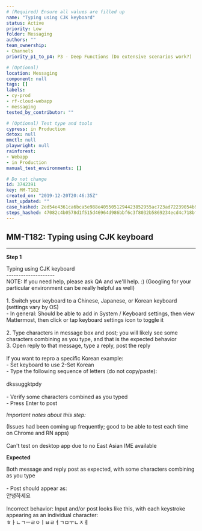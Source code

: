 ```yaml
---
# (Required) Ensure all values are filled up
name: "Typing using CJK keyboard"
status: Active
priority: Low
folder: Messaging
authors: ""
team_ownership: 
- Channels
priority_p1_to_p4: P3 - Deep Functions (Do extensive scenarios work?)

# (Optional)
location: Messaging
component: null
tags: []
labels: 
- cy-prod
- rf-cloud-webapp
- messaging
tested_by_contributor: ""

# (Optional) Test type and tools
cypress: in Production
detox: null
mmctl: null
playwright: null
rainforest: 
- Webapp
- in Production
manual_test_environments: []

# Do not change
id: 3742391
key: MM-T182
created_on: "2019-12-20T20:46:35Z"
last_updated: ""
case_hashed: 2ed54e4361ca6bca5e988e4055051294423852955ac723ad72239054b92cb57e8db55c8ae489f99ada290303fa95f95a
steps_hashed: 47082c4b0578d1f515d46964d986bbf6c3f8032b5869234ecd4c718bfaf728259e33a116e583f6f0651f30330b7d0349
---
```


<!-- (Auto-generated) Based on frontmatter's "key" and "name" -->

## MM-T182: Typing using CJK keyboard

---

**Step 1**

Typing using CJK keyboard\
\--------------------\
NOTE: If you need help, please ask QA and we'll help. :) (Googling for your particular environment can be really helpful as well)\
\
1\. Switch your keyboard to a Chinese, Japanese, or Korean keyboard (settings vary by OS)\
\- In general: Should be able to add in System / Keyboard settings, then view Mattermost, then click or tap keyboard settings icon to toggle it\
\
2\. Type characters in message box and post; you will likely see some characters combining as you type, and that is the expected behavior\
3\. Open reply to that message, type a reply, post the reply\
\
If you want to repro a specific Korean example:\
\- Set keyboard to use 2-Set Korean\
\- Type the following sequence of letters (do not copy/paste):\
\
dkssuggktpdy\
\
\- Verify some characters combined as you typed\
\- Press Enter to post

_Important notes about this step:_

(Issues had been coming up frequently; good to be able to test each time on Chrome and RN apps)\
\
Can't test on desktop app due to no East Asian IME available

**Expected**

Both message and reply post as expected, with some characters combining as you type\
\
\- Post should appear as:\
안녕하세요\
\
Incorrect behavior: Input and/or post looks like this, with each keystroke appearing as an individual character:\
ㅎㅏㄴㄱㅡㄹㅇㅣㅂㄹㅕㄱㅁㅜㄴㅈㅔ
